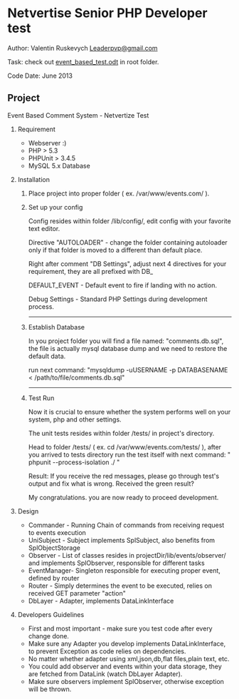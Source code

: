 
# Netvertise Senior PHP Developer test

Author: Valentin Ruskevych Leaderpvp@gmail.com

Task: check out [event_based_test.odt](event_based_test.odt) in root folder.

Code Date: June 2013

## Project

Event Based Comment System - Netvertize Test


1. Requirement

    * Webserver :)
    * PHP > 5.3
    * PHPUnit > 3.4.5
    * MySQL 5.x Database

2. Installation

    1. Place project into proper folder ( ex. /var/www/events.com/ ).
    2. Set up your config
        
        Config resides within folder /lib/config/, edit config with your favorite text editor.

        Directive "AUTOLOADER" - change the folder containing autoloader only if that folder is moved
    to a different than default place.

        Right after comment "DB Settings", adjust next 4 directives for your requirement, they are all
    prefixed with DB_

        DEFAULT_EVENT - Default event to fire if landing with no action.

        Debug Settings - Standard PHP Settings during development process.

        ---

    3. Establish Database

        In you project folder you will find a file named: "comments.db.sql", the file is actually
    mysql database dump and we need to restore the default data.

        run next command: "mysqldump -uUSERNAME -p DATABASENAME < /path/to/file/comments.db.sql"

        ---

    4. Test Run

        Now it is crucial to ensure whether the system performs well on your system, php and other settings.

        The unit tests resides within folder /tests/ in project's directory.

        Head to folder /tests/ ( ex. cd /var/www/events.com/tests/ ), after you arrived to tests directory
    run the test itself with next command: " phpunit --process-isolation ./ "

        Result:
        If you receive the red messages, please go through test's output and fix what is wrong.
        Received the green result?

        My congratulations. you are now ready to proceed development.

3. Design
    - Commander   - Running Chain of commands from receiving request to events execution
    - UniSubject  - Subject implements SplSubject, also benefits from SplObjectStorage
    - Observer    - List of classes resides in projectDir/lib/events/observer/ and implements SplObserver, responsible for
              different tasks
    - EventManager- Singleton responsible for executing proper event, defined by router
    - Router      - Simply determines the event to be executed, relies on received GET parameter "action"
    - DbLayer     - Adapter, implements DataLinkInterface

4. Developers Guidelines
    - First and most important - make sure you test code after every change done.
    - Make sure any Adapter you develop implements DataLinkInterface, to prevent Exception as code relies on dependencies.
    - No matter whether adapter using xml,json,db,flat files,plain text, etc.
    - You could add observer and events within your data storage, they are fetched from DataLink (watch DbLayer Adapter).
    - Make sure observers implement SplObserver, otherwise exception will be thrown.

